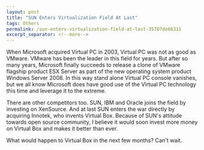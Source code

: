 ```yaml
---
layout: post
title: "SUN Enters Virtualization Field At Last"
tags: Others
permalink: /sun-enters-virtualization-field-at-last-35707de66311
excerpt_separator: <!--more-->
---
```

When Microsoft acquired Virtual PC in 2003, Virtual PC was not as good as VMware. VMware has been the leader in this field for years. But after so many years, Microsoft finally succeeds to release a clone of VMware flagship product ESX Server as part of the new operating system product Windows Server 2008. In this way stand alone Virtual PC console vanishes, but we all know Microsoft does have good use of the Virtual PC technology this time and leverage it to the extreme.

There are other competitors too. SUN, IBM and Oracle joins the field by investing on XenSource. And at last SUN enters the war directly by acquiring Innotek, who invents Virtual Box. Because of SUN's attitude towards open source community, I believe it would soon invest more money on Virtual Box and makes it better than ever.

What would happen to Virtual Box in the next few months? Can't wait.
<!--more-->